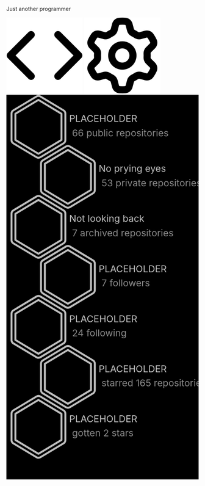 Just another programmer

<img src="svgs/angle-brackets.svg">
<img src="svgs/gear.svg">

<svg xmlns="http://www.w3.org/2000/svg" width="600" height="1200" viewBox="0 0 300 600">
    <rect x="0" y="0" width="100%" height="100%"/>
    <g transform="translate(50 50) scale(1.5 1.5)">
        <path d="
            M 24 -13.6 L 24 13.6 L 0 28 L -24 13.6 L -24 -13.6 L 0 -28 Z
            M 2 -31.6 A 4 4 90 0 0 -2 -31.6 L -26 -17.2 A 4 4 90 0 0 -28 -13.6 L -28 13.6 A 4 4 90 0 0 -26 17.2 L -2 31.6 A 4 4 90 0 0 2 31.6 L 26 17.2 A 4 4 90 0 0 28 13.6 L 28 -13.6 A 4 4 90 0 0 26 -17.2 Z
        " stroke="#BDBDBD" stroke-width="2" stroke-linecap="round" stroke-linejoin="round"/>
        <text x="32" y="-5" fill="#BDBDBD" stroke-width="0.1" font-size="0.7em" >PLACEHOLDER</text>
        <text x="35" y="10" fill="#888888" stroke-width="0.1" font-size="0.7em" >66 public repositories</text>
    </g>
    <g transform="translate(96 128) scale(1.5 1.5)">
        <path d="
            M 24 -13.6 L 24 13.6 L 0 28 L -24 13.6 L -24 -13.6 L 0 -28 Z
            M 2 -31.6 A 4 4 90 0 0 -2 -31.6 L -26 -17.2 A 4 4 90 0 0 -28 -13.6 L -28 13.6 A 4 4 90 0 0 -26 17.2 L -2 31.6 A 4 4 90 0 0 2 31.6 L 26 17.2 A 4 4 90 0 0 28 13.6 L 28 -13.6 A 4 4 90 0 0 26 -17.2 Z
        " stroke="#BDBDBD" stroke-width="2" stroke-linecap="round" stroke-linejoin="round"/>
        <text x="32" y="-5" fill="#BDBDBD" stroke-width="0.1" font-size="0.7em" >No prying eyes</text>
        <text x="35" y="10" fill="#888888" stroke-width="0.1" font-size="0.7em" >53 private repositories</text>
    </g>
    <g transform="translate(50 206) scale(1.5 1.5)">
        <path d="
            M 24 -13.6 L 24 13.6 L 0 28 L -24 13.6 L -24 -13.6 L 0 -28 Z
            M 2 -31.6 A 4 4 90 0 0 -2 -31.6 L -26 -17.2 A 4 4 90 0 0 -28 -13.6 L -28 13.6 A 4 4 90 0 0 -26 17.2 L -2 31.6 A 4 4 90 0 0 2 31.6 L 26 17.2 A 4 4 90 0 0 28 13.6 L 28 -13.6 A 4 4 90 0 0 26 -17.2 Z
        " stroke="#BDBDBD" stroke-width="2" stroke-linecap="round" stroke-linejoin="round"/>
        <text x="32" y="-5" fill="#BDBDBD" stroke-width="0.1" font-size="0.7em" >Not looking back</text>
        <text x="35" y="10" fill="#888888" stroke-width="0.1" font-size="0.7em" >7 archived repositories</text>
    </g>
    <g transform="translate(96 284) scale(1.5 1.5)">
        <path d="
            M 24 -13.6 L 24 13.6 L 0 28 L -24 13.6 L -24 -13.6 L 0 -28 Z
            M 2 -31.6 A 4 4 90 0 0 -2 -31.6 L -26 -17.2 A 4 4 90 0 0 -28 -13.6 L -28 13.6 A 4 4 90 0 0 -26 17.2 L -2 31.6 A 4 4 90 0 0 2 31.6 L 26 17.2 A 4 4 90 0 0 28 13.6 L 28 -13.6 A 4 4 90 0 0 26 -17.2 Z
        " stroke="#BDBDBD" stroke-width="2" stroke-linecap="round" stroke-linejoin="round"/>
        <text x="32" y="-5" fill="#BDBDBD" stroke-width="0.1" font-size="0.7em" >PLACEHOLDER</text>
        <text x="35" y="10" fill="#888888" stroke-width="0.1" font-size="0.7em" >7 followers</text>
    </g>
    <g transform="translate(50 362) scale(1.5 1.5)">
        <path d="
            M 24 -13.6 L 24 13.6 L 0 28 L -24 13.6 L -24 -13.6 L 0 -28 Z
            M 2 -31.6 A 4 4 90 0 0 -2 -31.6 L -26 -17.2 A 4 4 90 0 0 -28 -13.6 L -28 13.6 A 4 4 90 0 0 -26 17.2 L -2 31.6 A 4 4 90 0 0 2 31.6 L 26 17.2 A 4 4 90 0 0 28 13.6 L 28 -13.6 A 4 4 90 0 0 26 -17.2 Z
        " stroke="#BDBDBD" stroke-width="2" stroke-linecap="round" stroke-linejoin="round"/>
        <text x="32" y="-5" fill="#BDBDBD" stroke-width="0.1" font-size="0.7em" >PLACEHOLDER</text>
        <text x="35" y="10" fill="#888888" stroke-width="0.1" font-size="0.7em" >24 following</text>
    </g>
    <g transform="translate(96 440) scale(1.5 1.5)">
        <path d="
            M 24 -13.6 L 24 13.6 L 0 28 L -24 13.6 L -24 -13.6 L 0 -28 Z
            M 2 -31.6 A 4 4 90 0 0 -2 -31.6 L -26 -17.2 A 4 4 90 0 0 -28 -13.6 L -28 13.6 A 4 4 90 0 0 -26 17.2 L -2 31.6 A 4 4 90 0 0 2 31.6 L 26 17.2 A 4 4 90 0 0 28 13.6 L 28 -13.6 A 4 4 90 0 0 26 -17.2 Z
        " stroke="#BDBDBD" stroke-width="2" stroke-linecap="round" stroke-linejoin="round"/>
        <text x="32" y="-5" fill="#BDBDBD" stroke-width="0.1" font-size="0.7em" >PLACEHOLDER</text>
        <text x="35" y="10" fill="#888888" stroke-width="0.1" font-size="0.7em" >starred 165 repositories</text>
    </g>
    <g transform="translate(50 518) scale(1.5 1.5)">
        <path d="
            M 24 -13.6 L 24 13.6 L 0 28 L -24 13.6 L -24 -13.6 L 0 -28 Z
            M 2 -31.6 A 4 4 90 0 0 -2 -31.6 L -26 -17.2 A 4 4 90 0 0 -28 -13.6 L -28 13.6 A 4 4 90 0 0 -26 17.2 L -2 31.6 A 4 4 90 0 0 2 31.6 L 26 17.2 A 4 4 90 0 0 28 13.6 L 28 -13.6 A 4 4 90 0 0 26 -17.2 Z
        " stroke="#BDBDBD" stroke-width="2" stroke-linecap="round" stroke-linejoin="round"/>
        <text x="32" y="-5" fill="#BDBDBD" stroke-width="0.1" font-size="0.7em" >PLACEHOLDER</text>
        <text x="35" y="10" fill="#888888" stroke-width="0.1" font-size="0.7em" >gotten 2 stars</text>
    </g>
</svg>

